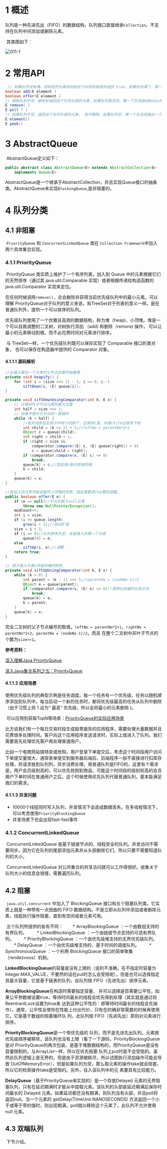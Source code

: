 # 1 概述

​		队列是一种先进先出（FIFO）的数据结构，队列接口直接继承`Collection`。不支持在队列中间添加或删除元素。

​		其类图如下：

![011-1](..\images\011-1.png)



# 2 常用API

```java
 // 如果队列没有满，将给定的元素添加到这个队列的尾部并返回 true。如果队列满了，第一个方法将拋出一个 IllegalStateException, 而第二个方法返回 false。 
boolean add(E element )
boolean offer(E element )
// 假如队列不空，删除并返回这个队列头部的元素。如果队列是空的，第一个方法抛出NoSuchElementException, 而第二个方法返回 null。
E remove( )
E poll ( )
// 如果队列不空，返回这个队列头部的元素， 但不删除。如果队列空，第一个方法将拋出一个 NoSuchElementException, 而第二个方法返回 null。
E element()
E peek()
```

# 3 AbstractQueue

​		AbstractQueue定义如下：

```java
public abstract class AbstractQueue<E> extends AbstractCollection<E>
    implements Queue<E> 
```

​		AbstractQueue是一个继承于AbstractCollection，并且实现Queue接口的抽象类。AbstractQueue未实现`BlockingQueue`,是非阻塞的。

# 4 队列分类

## 4.1 非阻塞

​		`PriorityQueue` 和 `ConcurrentLinkedQueue` 类在 `Collection Framework`中加入两个具体集合实现。 

### 4.1.1 PriorityQueue

​		PriorityQueue 类实质上维护了一个有序列表。加入到 Queue 中的元素根据它们的天然排序（通过其 java.util.Comparable 实现）或者根据传递给构造函数的 java.util.Comparator 实现来定位。

​		在任何时候调用`remove()`，总会删除并获得当前优先级队列中的最小元素。可以理解 PriorityQueue对于队列的意义来说，和TreeSet对于列表的意义一样。是在普通队列外，提供一个可以排序的队列。

​		优先级队列使用了一个优雅且高效的数据结构，称为堆（heap)，小顶堆。堆是一个可以自我调整的二叉树，对树执行添加 （add) 和删除（remore) 操作， 可以让最小的元素移动到根，而不必花费时间对元素进行排序。

​		与 TreeSet—样，一个优先级队列既可以保存实现了 Comparable 接口的类对象， 也可以保存在构造器中提供的 Comparator 对象。   

#### 4.1.1.1 源码解析

```java
//从插入最后一个元素的父节点位置开始建堆
private void heapify() {
    for (int i = (size >>> 1) - 1; i >= 0; i--)
        siftDown(i, (E) queue[i]);
}

private void siftDownUsingComparator(int k, E x) {
    // 计算非叶子节点元素的最大位置
    int half = size >>> 1;
    // 如果不是叶子节点则一直循环
    while (k < half) {
    	//首先找到左右孩子中较小的那个，记录到c里，并用child记录其下标
        int child = (k << 1) + 1;//leftNo = parentNo*2+1
        Object c = queue[child];
        int right = child + 1;
        if (right < size &&
            comparator.compare((E) c, (E) queue[right]) > 0)
            c = queue[child = right];
        if (comparator.compare(x, (E) c) <= 0)
            break;
        queue[k] = c;//然后用c取代原来的值
        k = child;
    }
    queue[k] = x;
}

//新加入的元素可能会破坏小顶堆的性质，因此需要进行必要的调整。
public boolean offer(E e) {
    if (e == null)//不允许放入null元素
        throw new NullPointerException();
    modCount++;
    int i = size;
    if (i >= queue.length)
        grow(i + 1);//自动扩容
    size = i + 1;
    if (i == 0)//队列原来为空，这是插入的第一个元素
        queue[0] = e;
    else
        siftUp(i, e);//调整
    return true;
}

// 用于插入元素x并维持堆的特性。
private void siftUpUsingComparator(int k, E x) {
    while (k > 0) {
        int parent = (k - 1) >>> 1;//parentNo = (nodeNo-1)/2
        Object e = queue[parent];
        if (comparator.compare(x, (E) e) >= 0)//调用比较器的比较方法
            break;
        queue[k] = e;
        k = parent;
    }
    queue[k] = x;
}
```

完全二叉树的父子节点编号的取值，`leftNo = parentNo*2+1`，`rightNo = parentNo*2+2`，`parentNo = (nodeNo-1)/2`，而且
在整个二叉树中非叶子节点的个数为`size>>1`。

**参考资料：**

[深入理解Java PriorityQueue](https://www.cnblogs.com/CarpenterLee/p/5488070.html)

[深入Java集合系列之五：PriorityQueue](https://blog.csdn.net/u011116672/article/details/50997622)

#### 4.1.1.2 应用场景

​		使用优先级队列的典型示例是任务调度。每一个任务有一个优先级，任务以随机顺序添加到队列中。每当启动一个新的任务时，都将优先级最高的任务从队列中删除（由于习惯上将 1 设为“ 最高” 优先级，所以会将最小的元素删除 )。 

​		可以应用到获取TopN等场景：[PriorityQueue的实际应用场景](https://blog.csdn.net/a909301740/article/details/104183769/)

​		比方说我们有一个每日交易时段生成股票报告的应用程序，需要处理大量数据并且花费很多处理时间。客户向这个应用程序发送请求时，实际上就进入了队列。我们需要首先处理优先客户再处理普通用户。

​		比如一个电商网站搞特卖或抢购，用户登录下单提交后，考虑这个时间段用户访问下单提交量很大，通常表单提交到服务器后端后，后端程序一般不直接进行扣库存处理，将请求放到队列列，异步消费处理，用普通队列是FIFO的，这里有个需求是，用户会员级别高的，可以优先抢购到商品，可能这个时间段的级别较高的会员用户下单时间在普通用户之后，这个时候使用优先队列代替普通队列，基本能满足我们的需求。



#### 4.1.1.3 并发问题

* 10000个线程同时写入队列，并发情况下会造成数据丢失。在多线程情况下，可以考虑使用`PriorityBlockingQueue`
* 并发场景下也会出现fast-fast事件



### 4.1.2 ConcurrentLinkedQueue 

​		ConcurrentLinkedQueue 是基于链接节点的、线程安全的队列。并发访问不需要同步。因为它在队列的尾部添加元素并从头部删除它们，所以只要不需要知道队列的大小。		

​		ConcurrentLinkedQueue 对公共集合的共享访问就可以工作得很好。收集关于队列大小的信息会很慢，需要遍历队列。



## 4.2 阻塞

​		`java.util.concurrent` 中加入了 BlockingQueue 接口和五个阻塞队列类。它实质上就是一种带有一点扭曲的 FIFO 数据结构。不是立即从队列中添加或者删除元素，线程执行操作阻塞，直到有空间或者元素可用。

​		五个队列所提供的各有不同：
　　* ArrayBlockingQueue ：一个由数组支持的有界队列。
　　* LinkedBlockingQueue ：一个由链接节点支持的可选有界队列。
　　* PriorityBlockingQueue ：一个由优先级堆支持的无界优先级队列。
　　* DelayQueue ：一个由优先级堆支持的、基于时间的调度队列。
　　* SynchronousQueue ：一个利用 BlockingQueue 接口的简单聚集（rendezvous）机制。

**LinkedBlockingQueue**的容量是没有上限的（说的不准确，在不指定时容量为Integer.MAX_VALUE，不要然的话在put时怎么会受阻呢），但是也可以选择指定其最大容量，它是基于链表的队列，此队列按 FIFO（先进先出）排序元素。


**ArrayBlockingQueue**在构造时需要指定容量， 并可以选择是否需要公平性，如果公平参数被设置true，等待时间最长的线程会优先得到处理（其实就是通过将ReentrantLock设置为true来 达到这种公平性的：即等待时间最长的线程会先操作）。通常，公平性会使你在性能上付出代价，只有在的确非常需要的时候再使用它。它是基于数组的阻塞循环队 列，此队列按 FIFO（先进先出）原则对元素进行排序。


**PriorityBlockingQueue**是一个带优先级的 队列，而不是先进先出队列。元素按优先级顺序被移除，该队列也没有上限（看了一下源码，PriorityBlockingQueue是对 PriorityQueue的再次包装，是基于堆数据结构的，而PriorityQueue是没有容量限制的，与ArrayList一样，所以在优先阻塞 队列上put时是不会受阻的。虽然此队列逻辑上是无界的，但是由于资源被耗尽，所以试图执行添加操作可能会导致 OutOfMemoryError），但是如果队列为空，那么取元素的操作take就会阻塞，所以它的检索操作take是受阻的。另外，往入该队列中的元 素要具有比较能力。


**DelayQueue**（基于PriorityQueue来实现的）是一个存放Delayed 元素的无界阻塞队列，只有在延迟期满时才能从中提取元素。该队列的头部是延迟期满后保存时间最长的 Delayed 元素。如果延迟都还没有期满，则队列没有头部，并且poll将返回null。当一个元素的 getDelay(TimeUnit.NANOSECONDS) 方法返回一个小于或等于零的值时，则出现期满，poll就以移除这个元素了。此队列不允许使用 null 元素。



 ## 4.3 双端队列

​		下节介绍。

